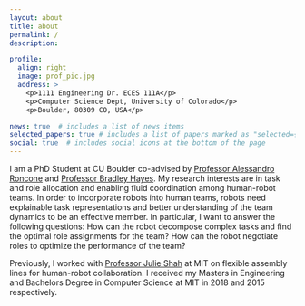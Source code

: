 ```yaml
---
layout: about
title: about
permalink: /
description:

profile:
  align: right
  image: prof_pic.jpg
  address: >
    <p>1111 Engineering Dr. ECES 111A</p>
    <p>Computer Science Dept, University of Colorado</p>
    <p>Boulder, 80309 CO, USA</p>

news: true  # includes a list of news items
selected_papers: true # includes a list of papers marked as "selected={true}"
social: true  # includes social icons at the bottom of the page
---
```


I am a PhD Student at CU Boulder co-advised by <a href="https://hiro-group.ronc.one/">Professor Alessandro Roncone</a> and <a href="http://cairo-lab.com/">Professor Bradley Hayes</a>. My research interests are in task and role allocation and enabling fluid coordination among human-robot teams. In order to incorporate robots into human teams, robots need explainable task representations and better understanding of the team dynamics to be an effective member. In particular, I want to answer the following questions: How can the robot decompose complex tasks and find the optimal role assignments for the team? How can the robot negotiate roles to optimize the performance of the team?

Previously, I worked with <a href="https://interactive.mit.edu/"> Professor Julie Shah</a> at MIT on flexible assembly lines for human-robot collaboration. I received my Masters in Engineering and Bachelors Degree in Computer Science at MIT in 2018 and 2015 respectively.
